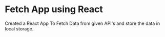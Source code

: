 # Fetch App using React

Created a React App To Fetch Data from given API's and store the data in local storage.

